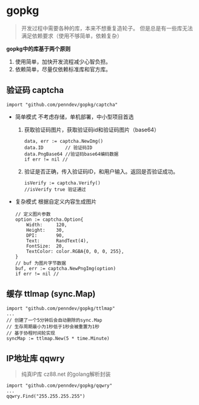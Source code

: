 # gopkg

> 开发过程中需要各种的库，本来不想重复造轮子。 但是总是有一些库无法满足依赖要求（使用不够简单，依赖复杂）

**gopkg中的库基于两个原则**

1. 使用简单，加快开发流程减少心智负担。
2. 依赖简单，尽量仅依赖标准库和官方库。

## 验证码 captcha

```golang
import "github.com/penndev/gopkg/captcha"
```

- 简单模式 不考虑存储，单机部署，中小型项目首选

    1. 获取验证码图片，获取验证码id和验证码图片（base64）
        ```golang
        data, err := captcha.NewImg()
        data.ID        // 验证码ID
        data.PngBase64 //验证码base64编码数据
        if err != nil // 
        ```

    2. 验证是否正确，传入验证码ID，和用户输入。返回是否验证成功。
        ```golang
        isVerify := captcha.Verify()
        //isVerify true 验证通过
        ```

- 复杂模式 根据自定义内容生成图片

    ```golang
    // 定义图片参数
    option := captcha.Option{
        Width:     120,
        Height:    30,
        DPI:       90,
        Text:      RandText(4),
        FontSize:  20,
        TextColor: color.RGBA{0, 0, 0, 255},
    }
    // buf 为图片字节数据
    buf, err := captcha.NewPngImg(option)
    if err != nil //
    ```

## 缓存 ttlmap (sync.Map)

```golang
import "github.com/penndev/gopkg/ttlmap"
...
// 创建了一个5分钟后会自动删除的sync.Map
// 生存周期最小为1秒低于1秒会被重置为1秒
// 基于协程时间轮实现
syncMap := ttlmap.New(5 * time.Minute)
```

## IP地址库 qqwry
> 纯真IP库 cz88.net 的golang解析封装

```golang
import "github.com/penndev/gopkg/qqwry"
...
qqwry.Find("255.255.255.255")
```
